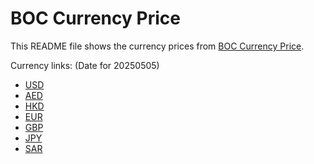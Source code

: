 # BOC Currency Price

This README file shows the currency prices from [BOC Currency Price](https://www.boc.cn/sourcedb/whpj/).

Currency links: (Date for 20250505)

- [USD](https://bocurrencyprice.techina.science/BOC_CURRENCY_PRICE/USD/20250505.json)
- [AED](https://bocurrencyprice.techina.science/BOC_CURRENCY_PRICE/AED/20250505.json)
- [HKD](https://bocurrencyprice.techina.science/BOC_CURRENCY_PRICE/HKD/20250505.json)
- [EUR](https://bocurrencyprice.techina.science/BOC_CURRENCY_PRICE/EUR/20250505.json)
- [GBP](https://bocurrencyprice.techina.science/BOC_CURRENCY_PRICE/GBP/20250505.json)
- [JPY](https://bocurrencyprice.techina.science/BOC_CURRENCY_PRICE/JPY/20250505.json)
- [SAR](https://bocurrencyprice.techina.science/BOC_CURRENCY_PRICE/SAR/20250505.json)
